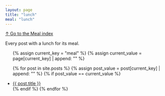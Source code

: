 ```yaml
---
layout: page
title: "lunch"
meal: "lunch"
---
```

[↑ Go to the Meal index](/meal/)

Every post with a lunch for its meal.

<ul>
  {% assign current_key = "meal" %}
  {% assign current_value = page[current_key] | append: "" %}

  {% for post in site.posts %}
      {% assign post_value = post[current_key] | append: "" %}
      {% if post_value == current_value %}
          <li><a href="{{ post.url }}">{{ post.title }}</a></li>
      {% endif %}
  {% endfor %}
</ul>
